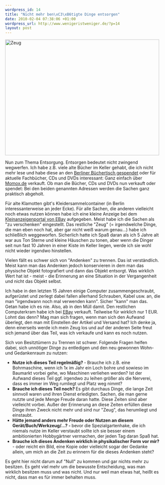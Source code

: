```yaml
--- 
wordpress_id: 14
title: "Nicht mehr ben\xC3\xB6tigte Dinge entsorgen"
date: 2010-02-04 07:38:06 +01:00
wordpress_url: http://www.wenigeristweniger.de/?p=14
layout: post
---
```

<div class="center">
<a href="http://www.flickr.com/photos/debaird/124298436/"><img src="http://www.wenigeristweniger.de/wp-content/uploads/2010/02/124298436_ad13d795b9.jpeg" alt="Zeug" title="124298436_ad13d795b9" width="500" height="375" class="aligncenter size-full wp-image-249" /></a></div>

Nun zum Thema Entsorgung. Entsorgen bedeutet nicht zwingend wegwerfen. Ich habe z.B. viele alte Bücher im Keller gehabt, die ich nicht mehr lese und habe diese an den <a href="http://www.buechertisch.org/bucher-spenden/">Berliner Büchertisch gespendet</a> oder für aktuelle Fachbücher, CDs und DVDs interessant: Ganz einfach über <a href="http://ad.zanox.com/ppc/?14471569C1535662350T">Momox.de</a> verkauft. Ob man die Bücher, CDs und DVDs nun verkauft oder spendet: Bei den beiden genannten Adressen werden die Sachen ganz praktisch abgeholt.

Für alte Klamotten gibt's Kleidersammelcontainer (in Berlin interessanterweise an jeder Ecke). Für alle Sachen, die anderen vielleicht noch etwas nutzen können habe ich eine kleine Anzeige bei dem <a href="http://kleinanzeigen.ebay.de">Kleinanzeigenportal von EBay</a> aufgegeben. Meist habe ich die Sachen als "zu verschenken" eingestellt. Das restliche "Zeug" (= irgendwelche Dinge, die man eben noch hat, aber gar nicht weiß warum genau...) habe ich schließlich weggeworfen. Sicherlich hatte ich Spaß daran als ich 5 Jahre alt war aus Ton Sterne und kleine Häuschen zu tonen, aber wenn die Dinger seit nun fast 10 Jahren in einer Kiste im Keller liegen, werde ich sie wohl nicht wieder irgendwo hinstellen.

Vielen fällt es schwer sich von "Andenken" zu trennen. Das ist verständlich. Meist kann man das Andenken jedoch konservieren in dem man das physische Objekt fotografiert und dann das Objekt entsorgt. Was wirklich Wert hat ist - meist - die Erinnerung an eine Situation in der Vergangenheit und nicht das Objekt selbst.

Ich habe in den letzten 15 Jahren einige Computer zusammengeschraubt, aufgerüstet und zerlegt dabei fallen allerhand Schrauben, Kabel usw. an, die man "irgendwann noch mal verwenden kann". Sicher "kann" man das. Getan habe ich es nie. Also, ab in den Müll damit. Den restlichen Computerkram habe ich bei <a href="http://ebay.de">EBay</a> verkauft. Teilweise für wirklich nur 1 EUR. Lohnt das denn? Mag man sich fragen, wenn man sich den Aufwand überlegt, den man mit Einstellen der Artikel und Versand hat? Ich denke ja, denn einerseits werde ich mein Zeug los und auf der anderen Seite freut sich jemand über das Teil, was ich verkaufe und kann es noch nutzen.

Sich von Besitztümern zu Trennen ist schwer. Folgende Fragen helfen dabei, sich unnötiger Dinge zu entledigen und den neu gewonnen Wohn- und Gedankenraum zu nutzen:
<ul>
	<li><strong>Nutze ich dieses Teil regelmäßig</strong><strong>? </strong>- Brauche ich z.B. eine Bohrmaschine, wenn ich 1x im Jahr ein Loch bohre und sowieso im Baumarkt vorbei gehe, wo Maschinen verliehen werden? Ist der Aufwand dieses Teil ggf. irgendwo zu leihen größer als die Nerverei, dass es immer im Weg rumliegt und Platz weg nimmt?</li>
	<li><strong>Brauche ich dieses Teil noch? </strong>Es gibt durchaus Dinge, die lange Zeit sinnvoll waren und ihren Dienst erledigten. Sachen, die man gerne nutzte und jede Menge Freude daran hatte. Diese Zeiten sind aber vielleicht vorbei. Außer der Erinnerung an diese Zeiten erfüllen diese Dinge ihren Zweck nicht mehr und sind nur "Zeug", das herumliegt und einstaubt.</li>
	<li><strong>Hätte jemand anders mehr Freude oder Nutzen an diesem Gerät/Buch/Werkzeug/...? - </strong>bevor die Spezialgartenhake, die ich niemals nutze im Keller verstaubt sollte ich sie besser einem ambitionierten Hobbygärtner vermachen, der jeden Tag daran Spaß hat.</li>
	<li><strong>Brauche ich dieses Andenken wirklich in physikalischer Form vor mir? </strong> - oder reicht ein Bild, eine Kopie oder vielleicht sogar der Gedanke allein, um mich an die Zeit zu erinnern für die dieses Andenken steht?</li>
</ul>
Es geht hier nicht darum auf "Null" zu kommen und gar nichts mehr zu besitzen. Es geht viel mehr um die bewusste Entscheidung, was man wirklich besitzen muss und was nicht. Und nur weil man etwas hat, heißt es nicht, dass man es für immer behalten muss.
